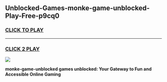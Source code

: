 
## Unblocked-Games-monke-game-unblocked-Play-Free-p9cq0
<h3>
<a href="https://premium76.site?title=monke-game-unblocked&ref=22A">CLICK TO PLAY</a></h3>
<hr>

<h3>
<a href="https://premium76.site?title=monke-game-unblocked&ref=22A">CLICK 2 PLAY</a>
  
</h3>

<a href="https://premium76.site?title=monke-game-unblocked&ref=22A"><img src="https://clearcache.store/games.png"></a>


**monke-game-unblocked games unblocked: Your Gateway to Fun and Accessible Online Gaming**
